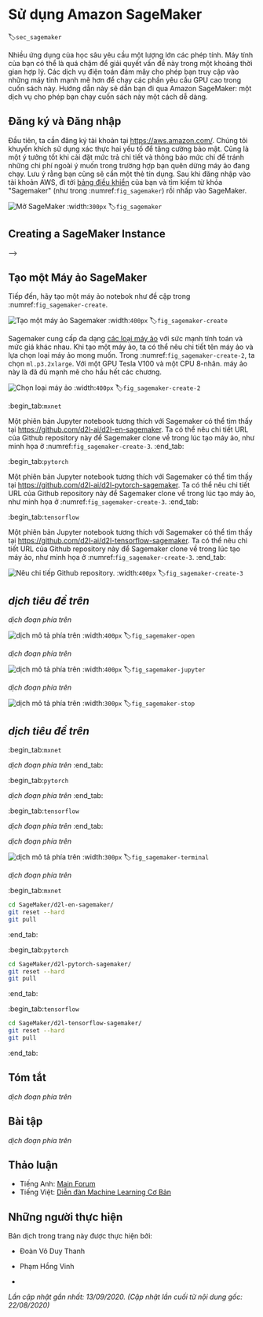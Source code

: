 

<!--
# Using Amazon SageMaker
-->

# Sử dụng Amazon SageMaker
:label:`sec_sagemaker`


<!--
Many deep learning applications require a significant amount of computation.
Your local machine might be too slow to solve these problems in a reasonable amount of time.
Cloud computing services give you access to more powerful computers to run the GPU-intensive portions of this book.
This tutorial will guide you through Amazon SageMaker: a service that allows you to run this book easily.
-->

Nhiều ứng dụng của học sâu yêu cầu một lượng lớn các phép tính.
Máy tính của bạn có thể là quá chậm để giải quyết vấn đề này trong một khoảng thời gian hợp lý.
Các dịch vụ điện toán đám mây cho phép bạn truy cập vào những máy tính mạnh mẽ hơn để chạy các phần yêu cầu GPU cao trong cuốn sách này.
Hướng dẫn này sẽ dẫn bạn đi qua Amazon SageMaker: một dịch vụ cho phép bạn chạy cuốn sách này một cách dễ dàng.


<!--
## Registering and Logging In
-->

## Đăng ký và Đăng nhập


<!--
First, we need to register an account at https://aws.amazon.com/.
We encourage you to use two-factor authentication for additional security.
It is also a good idea to set up detailed billing and spending alerts to avoid any unexpected surprises in case you forget to stop any running instance.
Note that you will need a credit card.
After logging into your AWS account, go to your [console](http://console.aws.amazon.com/) 
and search for "SageMaker" (see :numref:`fig_sagemaker`) then click to open the SageMaker panel.
-->

Đầu tiên, ta cần đăng ký tài khoản tại https://aws.amazon.com/.
Chúng tôi khuyến khích sử dụng xác thực hai yếu tố để tăng cường bảo mật.
Cũng là một ý tưởng tốt khi cài đặt mức trả chi tiết và thông báo mức chi để tránh những chi phí ngoài ý muốn trong trường hợp bạn quên dừng máy ảo đang chạy.
Lưu ý rằng bạn cũng sẽ cần một thẻ tín dụng.
Sau khi đăng nhập vào tài khoản AWS, đi tới [bảng điều khiển](http://console.aws.amazon.com/) của bạn và tìm kiếm từ khóa "Sagemaker" (như trong :numref:`fig_sagemaker`) rồi nhấp vào SageMaker.


<!--
![Open the SageMaker panel.](../img/sagemaker.png)
-->

![Mở SageMaker](../img/sagemaker.png)
:width:`300px`
:label:`fig_sagemaker`



## Creating a SageMaker Instance
-->

## Tạo một Máy ảo SageMaker


<!--
Next, let us create a notebook instance as described in :numref:`fig_sagemaker-create`.
-->

Tiếp đến, hãy tạo một máy ảo notebok như đề cập trong :numref:`fig_sagemaker-create`.


<!--
![Create a SageMaker instance.](../img/sagemaker-create.png)
-->

![Tạo một máy ảo Sagemaker](../img/sagemaker-create.png)
:width:`400px`
:label:`fig_sagemaker-create`


<!--
SageMaker provides multiple [instance types](https://aws.amazon.com/sagemaker/pricing/instance-types/) of different computational power and prices.
When creating an instance, we can specify the instance name and choose its type.
In :numref:`fig_sagemaker-create-2`, we choose `ml.p3.2xlarge`. With one Tesla V100 GPU and an 8-core CPU, this instance is powerful enough for most chapters.
-->

Sagemaker cung cấp đa dạng [các loại máy ảo](https://aws.amazon.com/sagemaker/pricing/instance-types/) với sức mạnh tính toán và mức giá khác nhau.
Khi tạo một máy ảo, ta có thể nêu chi tiết tên máy ảo và lựa chọn loại máy ảo mong muốn.
Trong :numref:`fig_sagemaker-create-2`, ta chọn `ml.p3.2xlarge`.
Với một GPU Tesla V100 và một CPU 8-nhân. máy ảo này là đã đủ mạnh mẽ cho hầu hết các chương. 


<!--
![Choose the instance type.](../img/sagemaker-create-2.png)
-->

![Chọn loại máy ảo](../img/sagemaker-create-2.png)
:width:`400px`
:label:`fig_sagemaker-create-2`


:begin_tab:`mxnet`
<!--
A Jupyter notebook version of this book for fitting SageMaker is available at https://github.com/d2l-ai/d2l-en-sagemaker.
We can specify this GitHub repository URL to let SageMaker clone this repository during instance creation, as shown in :numref:`fig_sagemaker-create-3`.
-->

Một phiên bản Jupyter notebook tương thích với Sagemaker có thể tìm thấy tại https://github.com/d2l-ai/d2l-en-sagemaker.
Ta có thể nêu chi tiết URL của Github repository này để Sagemaker clone về trong lúc tạo máy ảo, như minh họa ở :numref:`fig_sagemaker-create-3`.
:end_tab:


:begin_tab:`pytorch`
<!--
A Jupyter notebook version of this book for fitting SageMaker is available at https://github.com/d2l-ai/d2l-pytorch-sagemaker.
We can specify this GitHub repository URL to let SageMaker clone this repository during instance creation, as shown in :numref:`fig_sagemaker-create-3`.
-->

Một phiên bản Jupyter notebook tương thích với Sagemaker có thể tìm thấy tại https://github.com/d2l-ai/d2l-pytorch-sagemaker.
Ta có thể nêu chi tiết URL của Github repository này để Sagemaker clone về trong lúc tạo máy ảo, như minh họa ở :numref:`fig_sagemaker-create-3`.
:end_tab:


:begin_tab:`tensorflow`
<!--
A Jupyter notebook version of this book for fitting SageMaker is available at https://github.com/d2l-ai/d2l-tensorflow-sagemaker.
We can specify this GitHub repository URL to let SageMaker clone this repository during instance creation, as shown in :numref:`fig_sagemaker-create-3`.
-->

Một phiên bản Jupyter notebook tương thích với Sagemaker có thể tìm thấy tại https://github.com/d2l-ai/d2l-tensorflow-sagemaker.
Ta có thể nêu chi tiết URL của Github repository này để Sagemaker clone về trong lúc tạo máy ảo, như minh họa ở :numref:`fig_sagemaker-create-3`.
:end_tab:



<!--
![Specify the GitHub repository.](../img/sagemaker-create-3.png)
-->

![Nêu chi tiếp Github repository.](../img/sagemaker-create-3.png)
:width:`400px`
:label:`fig_sagemaker-create-3`

<!-- ===================== Kết thúc dịch Phần 1 ===================== -->

<!-- ===================== Bắt đầu dịch Phần 2 ===================== -->

<!--
## Running and Stopping an Instance
-->

## *dịch tiêu đề trên*


<!--
It may take a few minutes before the instance is ready.
When it is ready, you can click on the "Open Jupyter" link as shown in :numref:`fig_sagemaker-open`.
-->

*dịch đoạn phía trên*


<!--
![Open Jupyter on the created SageMaker instance.](../img/sagemaker-open.png)
-->

![*dịch mô tả phía trên*](../img/sagemaker-open.png)
:width:`400px`
:label:`fig_sagemaker-open`


<!--
Then, as shown in :numref:`fig_sagemaker-jupyter`, you may navigate through the Jupyter server running on this instance.
-->

*dịch đoạn phía trên*


<!--
![The Jupyter server running on the SageMaker instance.](../img/sagemaker-jupyter.png)
-->

![*dịch mô tả phía trên*](../img/sagemaker-jupyter.png)
:width:`400px`
:label:`fig_sagemaker-jupyter`


<!--
Running and editing Jupyter notebooks on the SageMaker instance is similar to what we have discussed in :numref:`sec_jupyter`.
After finishing your work, do not forget to stop the instance to avoid further charging, as shown in :numref:`fig_sagemaker-stop`.
-->

*dịch đoạn phía trên*


<!--
![Stop a SageMaker instance.](../img/sagemaker-stop.png)
-->

![*dịch mô tả phía trên*](../img/sagemaker-stop.png)
:width:`300px`
:label:`fig_sagemaker-stop`


<!--
## Updating Notebooks
-->

## *dịch tiêu đề trên*


:begin_tab:`mxnet`
<!--
We will regularly update the notebooks in the [d2l-ai/d2l-en-sagemaker](https://github.com/d2l-ai/d2l-en-sagemaker) GitHub repository.
You can simply use the `git pull` command to update to the latest version.
-->

*dịch đoạn phía trên*
:end_tab:


:begin_tab:`pytorch`
<!--
We will regularly update the notebooks in the [d2l-ai/d2l-pytorch-sagemaker](https://github.com/d2l-ai/d2l-pytorch-sagemaker) GitHub repository.
You can simply use the `git pull` command to update to the latest version.
-->

*dịch đoạn phía trên*
:end_tab:


:begin_tab:`tensorflow`
<!--
We will regularly update the notebooks in the [d2l-ai/d2l-tensorflow-sagemaker](https://github.com/d2l-ai/d2l-tensorflow-sagemaker) GitHub repository.
You can simply use the `git pull` command to update to the latest version.
-->

*dịch đoạn phía trên*
:end_tab:


<!--
First, you need to open a terminal as shown in :numref:`fig_sagemaker-terminal`.
-->

*dịch đoạn phía trên*


<!--
![Open a terminal on the SageMaker instance.](../img/sagemaker-terminal.png)
-->

![*dịch mô tả phía trên*](../img/sagemaker-terminal.png)
:width:`300px`
:label:`fig_sagemaker-terminal`


<!--
You may want to commit your local changes before pulling the updates.
Alternatively, you can simply ignore all your local changes with the following commands in the terminal.
-->

*dịch đoạn phía trên*


:begin_tab:`mxnet`
```bash
cd SageMaker/d2l-en-sagemaker/
git reset --hard
git pull
```
:end_tab:

:begin_tab:`pytorch`
```bash
cd SageMaker/d2l-pytorch-sagemaker/
git reset --hard
git pull
```
:end_tab:

:begin_tab:`tensorflow`
```bash
cd SageMaker/d2l-tensorflow-sagemaker/
git reset --hard
git pull
```
:end_tab:


## Tóm tắt

<!--
* We can launch and stop a Jupyter server through Amazon SageMaker to run this book.
* We can update notebooks via the terminal on the Amazon SageMaker instance.
-->

*dịch đoạn phía trên*


## Bài tập

<!--
1. Try to edit and run the code in this book using Amazon SageMaker.
2. Access the source code directory via the terminal.
-->

*dịch đoạn phía trên*


<!-- ===================== Kết thúc dịch Phần 2 ===================== -->


## Thảo luận
* Tiếng Anh: [Main Forum](https://discuss.d2l.ai/t/422)
* Tiếng Việt: [Diễn đàn Machine Learning Cơ Bản](https://forum.machinelearningcoban.com/c/d2l)


## Những người thực hiện
Bản dịch trong trang này được thực hiện bởi:
<!--
Tác giả của mỗi Pull Request điền tên mình và tên những người review mà bạn thấy
hữu ích vào từng phần tương ứng. Mỗi dòng một tên, bắt đầu bằng dấu `*`.

Tên đầy đủ của các reviewer có thể được tìm thấy tại https://github.com/aivivn/d2l-vn/blob/master/docs/contributors_info.md
-->

* Đoàn Võ Duy Thanh
<!-- Phần 1 -->
* Phạm Hồng Vinh

<!-- Phần 2 -->
* 

*Lần cập nhật gần nhất: 13/09/2020. (Cập nhật lần cuối từ nội dung gốc: 22/08/2020)*
